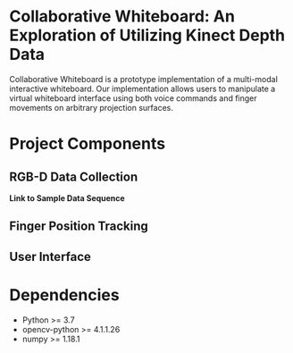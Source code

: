 # Collaborative Whiteboard: An Exploration of Utilizing Kinect Depth Data

Collaborative Whiteboard is a prototype implementation of a multi-modal interactive whiteboard. Our implementation allows users to manipulate a virtual whiteboard interface using both voice commands and finger movements on arbitrary projection surfaces.

# Project Components

## RGB-D Data Collection






**Link to Sample Data Sequence**

## Finger Position Tracking

## User Interface

# Dependencies
- Python >= 3.7
- opencv-python >= 4.1.1.26
- numpy >= 1.18.1 
